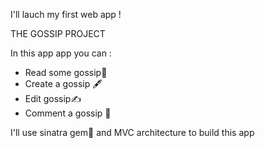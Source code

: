 I'll lauch my first web app !

THE GOSSIP PROJECT

In this app app you can :

  - Read some gossip📖
  - Create a gossip 🖋
  - Edit gossip✍️
  - Comment a gossip 💬

I'll use sinatra gem💎 and MVC architecture to build this app

